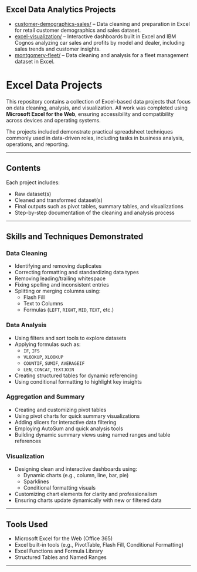 ## Excel Data Analytics Projects

- [customer-demographics-sales/](customer-demographics-sales) – Data cleaning and preparation in Excel for retail customer demographics and sales dataset.  
- [excel-visualization/](excel-visualization) – Interactive dashboards built in Excel and IBM Cognos analyzing car sales and profits by model and dealer, including sales trends and customer insights.  
- [montgomery-fleet/](montgomery-fleet) – Data cleaning and analysis for a fleet management dataset in Excel.  
 


# Excel Data Projects

This repository contains a collection of Excel-based data projects that focus on data cleaning, analysis, and visualization. All work was completed using **Microsoft Excel for the Web**, ensuring accessibility and compatibility across devices and operating systems.

The projects included demonstrate practical spreadsheet techniques commonly used in data-driven roles, including tasks in business analysis, operations, and reporting.

---

## Contents

Each project includes:

- Raw dataset(s)
- Cleaned and transformed dataset(s)
- Final outputs such as pivot tables, summary tables, and visualizations
- Step-by-step documentation of the cleaning and analysis process

---

## Skills and Techniques Demonstrated

### Data Cleaning

- Identifying and removing duplicates
- Correcting formatting and standardizing data types
- Removing leading/trailing whitespace
- Fixing spelling and inconsistent entries
- Splitting or merging columns using:
  - Flash Fill
  - Text to Columns
  - Formulas (`LEFT`, `RIGHT`, `MID`, `TEXT`, etc.)

### Data Analysis

- Using filters and sort tools to explore datasets
- Applying formulas such as:
  - `IF`, `IFS`
  - `VLOOKUP`, `XLOOKUP`
  - `COUNTIF`, `SUMIF`, `AVERAGEIF`
  - `LEN`, `CONCAT`, `TEXTJOIN`
- Creating structured tables for dynamic referencing
- Using conditional formatting to highlight key insights

### Aggregation and Summary

- Creating and customizing pivot tables
- Using pivot charts for quick summary visualizations
- Adding slicers for interactive data filtering
- Employing AutoSum and quick analysis tools
- Building dynamic summary views using named ranges and table references

### Visualization

- Designing clean and interactive dashboards using:
  - Dynamic charts (e.g., column, line, bar, pie)
  - Sparklines
  - Conditional formatting visuals
- Customizing chart elements for clarity and professionalism
- Ensuring charts update dynamically with new or filtered data

---

## Tools Used

- Microsoft Excel for the Web (Office 365)
- Excel built-in tools (e.g., PivotTable, Flash Fill, Conditional Formatting)
- Excel Functions and Formula Library
- Structured Tables and Named Ranges

---
